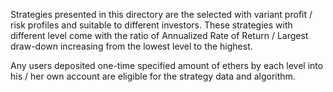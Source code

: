Strategies presented in this directory are the selected with variant profit / risk profiles and suitable to different investors. These strategies with different level come with the ratio of Annualized Rate of Return / Largest draw-down increasing from the lowest level to the highest.

Any users deposited one-time specified amount of ethers by each level into his / her own account are eligible for the strategy data and algorithm. 

